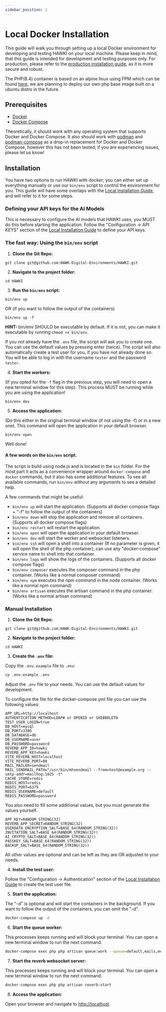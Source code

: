 ```yaml
---
sidebar_position: 2
---
```


# Local Docker Installation

This guide will walk you through setting up a local Docker environment for developing and testing HAWKI on your local machine.
Please keep in mind, that this guide is intended for development and testing purposes only. For production,
please refer to the [production installation guide](../5-Deployment/3-Docker%20Deployment.md), as it is more secure and
robust.

The PHP(8.4) container is based on an alpine linux using FPM which can be found [here](https://github.com/Neunerlei/docker-php),
we are planning to deploy our own php base image built on a ubuntu distro in the future.

## Prerequisites

- [Docker](https://docs.docker.com/get-docker/)
- [Docker Compose](https://docs.docker.com/compose/install/)

Theoretically, it should work with any operating system that supports Docker and Docker Compose.
It also should work with [podman](https://podman.io/) and [podman-compose](https://docs.podman.io/en/latest/markdown/podman-compose.1.html)
as a drop-in replacement for Docker and Docker Compose, however this has not been tested; if you are experiencing issues, please let us know!

## Installation

You have two options to run HAWKI with docker; you can either set up everything manually or use our `bin/env` script to
control the environment for you. This guide will have some overlaps with
the [Local Installation Guide](1-Local%20Installation.md),
and will refer to it for some steps.

### Defining your API keys for the AI Models

This is necessary to configure the AI models that HAWKI uses, you MUST do this before starting the application.
Follow the "Configuration -> API KEYS" section of the [Local Installation Guide](1-Local%20Installation.md) to define
your API keys.

### The fast way: Using the `bin/env` script

1. **Clone the Git Repo:**

```
git clone git@github.com:HAWK-Digital-Environments/HAWKI.git
```

2. **Navigate to the project folder:**

```
cd HAWKI
```

3. **Run the `bin/env` script:**

```
bin/env up
```
OR (if you want to follow the output of the containers)
```
bin/env up -f
```

**HINT:** bin/env SHOULD be executable by default. If it is not, you can make it executable by running `chmod +x bin/env`.

If you not already have the `.env` file, the script will ask you to create one. You can use the default values by pressing enter (twice).
The script will also automatically create a test user for you, if you have not already done so. 
You will be able to log in with the username `tester` and the password `tester`.

4. **Start the workers:**

(If you opted for the `-f` flag in the previous step, you will need to open a new terminal window for this step).
This process MUST be running while you are using the application!
```
bin/env dev
```

5. **Access the application:**

(Do this either in the original terminal window (if not using the -f) or in a new one).
This command will open the application in your default browser.
```
bin/env open
```

Well done!

#### A few words on the `bin/env` script.

The script is build using node.js and is located in the `bin` folder.
For the most part it acts as a convenience wrapper around `docker-compose` and `docker` commands, but it also has some additional features.
To see all available commands, run `bin/env` without any arguments to see a detailed help.

A few commands that might be useful:

- `bin/env up` will start the application. (Supports all docker compose flags + "-f" to follow the output of the containers)
- `bin/env down` will stop the application and remove all containers. (Supports all docker compose flags)
- `bin/env restart` will restart the application.
- `bin/env open` will open the application in your default browser.
- `bin/env dev` will start the worker and websocket listeners.
- `bin/env ssh` will open a shell into a container (If no parameter is given, it will open the shell of the php container); can use any "docker-compose" service name to shell into that container.
- `bin/env logs` will show the logs of the containers. (Supports all docker compose flags)
- `bin/env composer` executes the composer command in the php container. (Works like a normal composer command)
- `bin/env npm` executes the npm command in the node container. (Works like a normal npm command)
- `bin/env artisan` executes the artisan command in the php container. (Works like a normal artisan command)

### Manual Installation

1. **Clone the Git Repo:**

```
git clone git@github.com:HAWK-Digital-Environments/HAWKI.git
```

2. **Navigate to the project folder:**

```
cd HAWKI
```

3. **Create the `.env` file:**

Copy the `.env.example` file to `.env`:

```bash
cp .env.example .env
```

Adjust the `.env` file to your needs. You can use the default values for development.

To configure the file for the docker-compose.yml file you can use the following values:

```dotenv
APP_URL=http://localhost
AUTHENTICATION_METHOD=LDAP# or OPENID or SHIBBOLETH
TEST_USER_LOGIN=true
DB_HOST=mysql
DB_PORT=3306
DB_DATABASE=db
DB_USERNAME=user
DB_PASSWORD=password
REVERB_APP_ID=hawki
REVERB_APP_KEY=hawki
VITE_REVERB_HOST=localhost
VITE_REVERB_PORT=80
MAIL_MAILER=sendmail
MAIL_SENDMAIL_PATH="/usr/bin/mhsendmail --from=test@example.org --smtp-addr=mailhog:1025 -t"
CACHE_STORE=redis
REDIS_HOST=redis
REDIS_PORT=6379
REDIS_USERNAME=default
REDIS_PASSWORD=password
```

You also need to fill some additional values, but you must generate the values yourself.
```dotenv
APP_KEY=RANDOM_STRING(32)
REVERB_APP_SECRET=RANDOM_STRING(32)
USERDATA_ENCRYPTION_SALT=BASE_64(RANDOM_STRING(32))
INVITATION_SALT=BASE_64(RANDOM_STRING(32))
AI_CRYPTO_SALT=BASE_64(RANDOM_STRING(32))
PASSKEY_SALT=BASE_64(RANDOM_STRING(32))
BACKUP_SALT=BASE_64(RANDOM_STRING(32))
```

All other values are optional and can be left as they are OR adjusted to your needs.

4. **Install the test user:**

Follow the "Configuration -> Authentication" section of the [Local Installation Guide](1-Local%20Installation.md) to
create
the test user file.

5. **Start the application:**

The "-d" is optional and will start the containers in the background. If you want to follow the output of the containers, you can omit the "-d".
```bash
docker-compose up -d
```

6. **Start the queue worker:**

This processes keeps running and will block your terminal. You can open a new terminal window to run the next command.
```bash
docker-compose exec php php artisan queue:work --queue=default,mails,message_broadcast
```

7. **Start the reverb websocket server:**

This processes keeps running and will block your terminal. You can open a new terminal window to run the next command.
```bash
docker-compose exec php php artisan reverb:start
```

8. **Access the application:**

Open your browser and navigate to [http://localhost](http://localhost).
